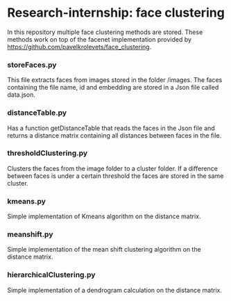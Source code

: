 # Research-internship: face clustering

In this repository multiple face clustering methods are stored. These methods work on top of the facenet implementation provided by https://github.com/pavelkrolevets/face_clustering. 

### storeFaces.py
This file extracts faces from images stored in the folder /images. The faces containing the file name, id and embedding are stored in a Json file called data.json. 

### distanceTable.py 
Has a function getDistanceTable that reads the faces in the Json file and returns a distance matrix containing all distances between faces in the file. 

### thresholdClustering.py
Clusters the faces from the image folder to a cluster folder. If a difference between faces is under a certain threshold the faces are stored in the same cluster.

### kmeans.py
Simple implementation of Kmeans algorithm on the distance matrix.

### meanshift.py
Simple implementation of the mean shift clustering algorithm on the distance matrix.

### hierarchicalClustering.py
Simple implementation of a dendrogram calculation on the distance matrix. 
